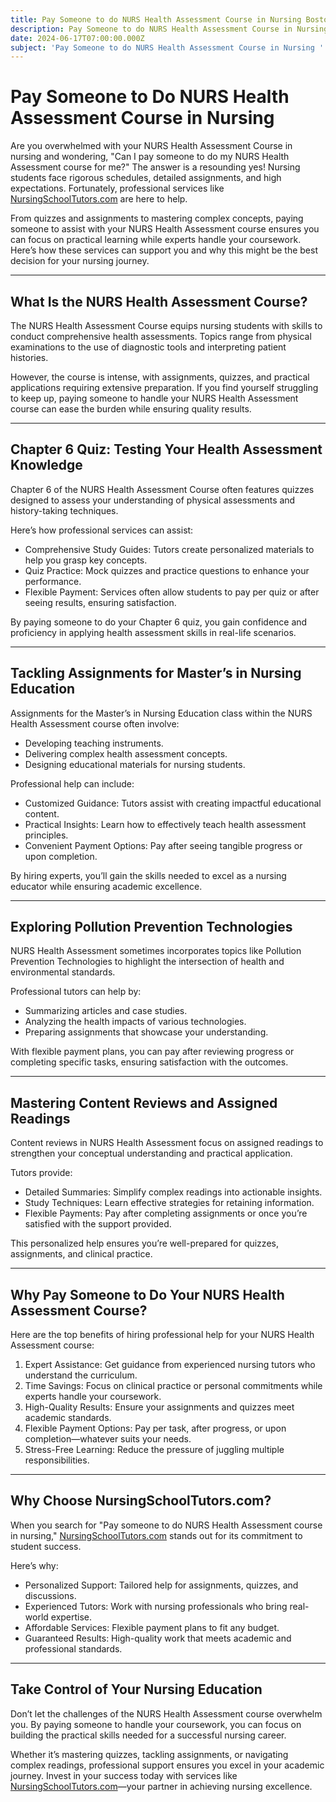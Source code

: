```yaml
---
title: Pay Someone to do NURS Health Assessment Course in Nursing Boston College
description: Pay Someone to do NURS Health Assessment Course in Nursing
date: 2024-06-17T07:00:00.000Z
subject: 'Pay Someone to do NURS Health Assessment Course in Nursing '
---
```


# Pay Someone to Do NURS Health Assessment Course in Nursing

Are you overwhelmed with your NURS Health Assessment Course in nursing and wondering, "Can I pay someone to do my NURS Health Assessment course for me?" The answer is a resounding yes! Nursing students face rigorous schedules, detailed assignments, and high expectations. Fortunately, professional services like [NursingSchoolTutors.com](https://nursingschooltutors.com/) are here to help.

From quizzes and assignments to mastering complex concepts, paying someone to assist with your NURS Health Assessment course ensures you can focus on practical learning while experts handle your coursework. Here’s how these services can support you and why this might be the best decision for your nursing journey.

***

## What Is the NURS Health Assessment Course?

The NURS Health Assessment Course equips nursing students with skills to conduct comprehensive health assessments. Topics range from physical examinations to the use of diagnostic tools and interpreting patient histories.

However, the course is intense, with assignments, quizzes, and practical applications requiring extensive preparation. If you find yourself struggling to keep up, paying someone to handle your NURS Health Assessment course can ease the burden while ensuring quality results.

***

## Chapter 6 Quiz: Testing Your Health Assessment Knowledge

Chapter 6 of the NURS Health Assessment Course often features quizzes designed to assess your understanding of physical assessments and history-taking techniques.

Here’s how professional services can assist:

* Comprehensive Study Guides: Tutors create personalized materials to help you grasp key concepts.
* Quiz Practice: Mock quizzes and practice questions to enhance your performance.
* Flexible Payment: Services often allow students to pay per quiz or after seeing results, ensuring satisfaction.

By paying someone to do your Chapter 6 quiz, you gain confidence and proficiency in applying health assessment skills in real-life scenarios.

***

## Tackling Assignments for Master’s in Nursing Education

Assignments for the Master’s in Nursing Education class within the NURS Health Assessment course often involve:

* Developing teaching instruments.
* Delivering complex health assessment concepts.
* Designing educational materials for nursing students.

Professional help can include:

* Customized Guidance: Tutors assist with creating impactful educational content.
* Practical Insights: Learn how to effectively teach health assessment principles.
* Convenient Payment Options: Pay after seeing tangible progress or upon completion.

By hiring experts, you’ll gain the skills needed to excel as a nursing educator while ensuring academic excellence.

***

## Exploring Pollution Prevention Technologies

NURS Health Assessment sometimes incorporates topics like Pollution Prevention Technologies to highlight the intersection of health and environmental standards.

Professional tutors can help by:

* Summarizing articles and case studies.
* Analyzing the health impacts of various technologies.
* Preparing assignments that showcase your understanding.

With flexible payment plans, you can pay after reviewing progress or completing specific tasks, ensuring satisfaction with the outcomes.

***

## Mastering Content Reviews and Assigned Readings

Content reviews in NURS Health Assessment focus on assigned readings to strengthen your conceptual understanding and practical application.

Tutors provide:

* Detailed Summaries: Simplify complex readings into actionable insights.
* Study Techniques: Learn effective strategies for retaining information.
* Flexible Payments: Pay after completing assignments or once you’re satisfied with the support provided.

This personalized help ensures you’re well-prepared for quizzes, assignments, and clinical practice.

***

## Why Pay Someone to Do Your NURS Health Assessment Course?

Here are the top benefits of hiring professional help for your NURS Health Assessment course:

1. Expert Assistance: Get guidance from experienced nursing tutors who understand the curriculum.
2. Time Savings: Focus on clinical practice or personal commitments while experts handle your coursework.
3. High-Quality Results: Ensure your assignments and quizzes meet academic standards.
4. Flexible Payment Options: Pay per task, after progress, or upon completion—whatever suits your needs.
5. Stress-Free Learning: Reduce the pressure of juggling multiple responsibilities.

***

## Why Choose NursingSchoolTutors.com?

When you search for "Pay someone to do NURS Health Assessment course in nursing," [NursingSchoolTutors.com](https://nursingschooltutors.com/) stands out for its commitment to student success.

Here’s why:

* Personalized Support: Tailored help for assignments, quizzes, and discussions.
* Experienced Tutors: Work with nursing professionals who bring real-world expertise.
* Affordable Services: Flexible payment plans to fit any budget.
* Guaranteed Results: High-quality work that meets academic and professional standards.

***

## Take Control of Your Nursing Education

Don’t let the challenges of the NURS Health Assessment course overwhelm you. By paying someone to handle your coursework, you can focus on building the practical skills needed for a successful nursing career.

Whether it’s mastering quizzes, tackling assignments, or navigating complex readings, professional support ensures you excel in your academic journey. Invest in your success today with services like [NursingSchoolTutors.com](https://nursingschooltutors.com/)—your partner in achieving nursing excellence.
